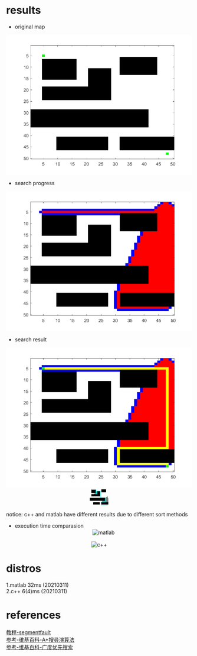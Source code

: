 # results  
* original map  
<div  align="center">    
	<img src="./image/1.bmp"  alt="map" align=center />  
 </div>
   
* search progress  
<div  align="center">    
	<img src="./image/2.bmp"  alt="search" align=center />  
 </div>
   
* search result  
<div  align="center">    
	<img src="./image/3.bmp"  alt="result" align=center />  
 </div>
 
<div  align="center">    
	<img src="./image/result.bmp"  alt="result" align=center />  
 </div>
 
notice: c++ and matlab have different results due to different sort methods  
   
* execution time comparasion  
  <div  align="center">    
	<img src="./image/matlab.jpg"  alt="matlab" align=center />  
 </div>
  
  <div  align="center">    
	<img src="./image/c++.jpg"  alt="c++" align=center />  
 </div>
  
# distros  
1.matlab 32ms (20210311)  
2.c++  6(4)ms (20210311) 
# references  
[教程-segmentfault](https://segmentfault.com/a/1190000017839112)  
[参考-维基百科-A*搜尋演算法](https://zh.wikipedia.org/wiki/A*%E6%90%9C%E5%B0%8B%E6%BC%94%E7%AE%97%E6%B3%95)  
[参考-维基百科-广度优先搜索](https://zh.wikipedia.org/wiki/%E5%B9%BF%E5%BA%A6%E4%BC%98%E5%85%88%E6%90%9C%E7%B4%A2)  

 